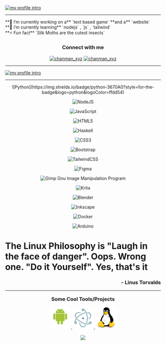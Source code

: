 <div align="left">
      <a href="https://github.com/Sam1431"
        ><img
            src="https://github.com/Sam1431/Sam1431/blob/master/neon-prof.png"
            alt="my profile intro"
    /></a>
</div>
<hr>
**🔭 I’m currently working on a** `text based game` **and a** `website`<br>
**🌱 I’m currently learning** `nodejs` , `js` , `tailwind`<br>
**⚡ Fun fact** `Silk Moths are the cutest insects`<br>


<h3 align="center">Connect with me</h3>
  <p align="center">
    <a href="https://instagram.com/chanman_xyz" target="blank"><img align="center"src="https://img.shields.io/badge/Instagram-%23E4405F.svg?logo=Instagram&ogoColor=white&style=for-the-badge" alt="chanman_xyz"/></a>
    <a href="https://reddit.com/user/chandra_004" target="blank"><img align="center" src="https://img.shields.io/badge/Reddit-%23FF4500.svg?logo=Reddit&logoColor=white&style=for-the-badge" alt="chanman_xyz"/></a>
  </p>
<hr>
<div align="left">
      <a href="https://github.com/Sam1431"
        ><img
            src="https://github.com/Sam1431/Sam1431/blob/master/wik3.png"
            alt="my profile intro"
    /></a>
</div>

<hr>
<div align="center">
![Python](https://img.shields.io/badge/python-3670A0?style=for-the-badge&logo=python&logoColor=ffdd54)
      
![NodeJS](https://img.shields.io/badge/node.js-6DA55F?style=for-the-badge&logo=node.js&logoColor=white)
      
![JavaScript](https://img.shields.io/badge/javascript-%23323330.svg?style=for-the-badge&logo=javascript&logoColor=%23F7DF1E)
      
![HTML5](https://img.shields.io/badge/html5-%23E34F26.svg?style=for-the-badge&logo=html5&logoColor=white)
      
![Haskell](https://img.shields.io/badge/Haskell-5e5086?style=for-the-badge&logo=haskell&logoColor=white)
      
![CSS3](https://img.shields.io/badge/css3-%231572B6.svg?style=for-the-badge&logo=css3&logoColor=white)
      
![Bootstrap](https://img.shields.io/badge/bootstrap-%23563D7C.svg?style=for-the-badge&logo=bootstrap&logoColor=white)
      
![TailwindCSS](https://img.shields.io/badge/tailwindcss-%2338B2AC.svg?style=for-the-badge&logo=tailwind-css&logoColor=white)
      
![Figma](https://img.shields.io/badge/figma-%23F24E1E.svg?style=for-the-badge&logo=figma&logoColor=white)
      
![Gimp Gnu Image Manipulation Program](https://img.shields.io/badge/Gimp-657D8B?style=for-the-badge&logo=gimp&logoColor=FFFFFF)
      
![Krita](https://img.shields.io/badge/Krita-203759?style=for-the-badge&logo=krita&logoColor=EEF37B)
      
![Blender](https://img.shields.io/badge/blender-%23F5792A.svg?style=for-the-badge&logo=blender&logoColor=white)
      
![Inkscape](https://img.shields.io/badge/Inkscape-e0e0e0?style=for-the-badge&logo=inkscape&logoColor=080A13)
      
![Docker](https://img.shields.io/badge/docker-%230db7ed.svg?style=for-the-badge&logo=docker&logoColor=white)
      
![Arduino](https://img.shields.io/badge/-Arduino-00979D?style=for-the-badge&logo=Arduino&logoColor=white)
</div>

<h1>
The Linux Philosophy is "Laugh in the face of danger". Oops. Wrong one. "Do it Yourself". Yes, that's it
</h1>
<h3>
      <p align=right>- Linus Torvalds</p>
<hr>
<p align="center">
      Some Cool Tools/Projects
</p>
<p align="center"> 
      <a href="https://developer.android.com" target="_blank" rel="noreferrer"> <img src="https://raw.githubusercontent.com/devicons/devicon/master/icons/android/android-original-wordmark.svg" alt="android" width="70" height="70"/> </a> 
      <a href="https://www.electronjs.org" target="_blank" rel="noreferrer"> <img src="https://raw.githubusercontent.com/devicons/devicon/master/icons/electron/electron-original.svg" alt="electron" width="70" height="70"/> </a> 
      <a href="https://www.linux.org/" target="_blank" rel="noreferrer"> <img src="https://raw.githubusercontent.com/devicons/devicon/master/icons/linux/linux-original.svg" alt="linux" width="70" height="70"/> </a> </p>

<p align="center"> <a href="https://github.com/ryo-ma/github-profile-trophy"><img src="https://github-profile-trophy.vercel.app/?username=sam1431&theme=radical&no-frame=true&no-bg=true&margin-w=4" /></a> </p>
